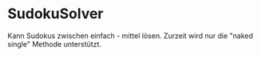 # SudokuSolver

Kann Sudokus zwischen einfach - mittel lösen. Zurzeit wird nur die "naked single" Methode unterstützt.
